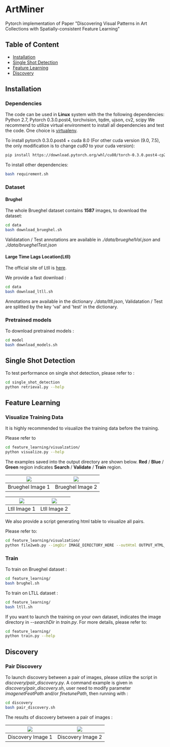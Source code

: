 # ArtMiner
Pytorch implementation of Paper "Discovering Visual Patterns in Art Collections with Spatially-consistent Feature Learning"

## Table of Content
* [Installation](#installation)
* [Single Shot Detection](#single-shot-detection)
* [Feature Learning](#feature-learning)
* [Discovery](#discovery)

## Installation

### Dependencies

The code can be used in **Linux** system with the the following dependencies: Python 2.7, Pytorch 0.3.0.post4, torchvision, tqdm, ujson, cv2, scipy
We recommend to utilize virtual environment to install all dependencies and test the code. One choice is [virtualenv](https://virtualenv.pypa.io/en/latest/). 

To install pytorch 0.3.0.post4 + cuda 8.0 (For other cuda version (9.0, 7.5), the only modification is to change *cu80* to your cuda version):
``` Bash
pip install https://download.pytorch.org/whl/cu80/torch-0.3.0.post4-cp27-cp27mu-linux_x86_64.whl
```

To install other dependencies:
``` Bash
bash requirement.sh
```



 
### Dataset

#### Brughel
The whole Brueghel dataset contains **1587** images, to download the dataset: 
``` Bash
cd data
bash download_brueghel.sh
```
Validatation / Test annotations are available in *./data/brueghelVal.json* and *./data/brueghelTest.json*

#### Large Time Lags Location(Ltll)

The official site of Ltll is [here](http://users.cecs.anu.edu.au/~basura/beeldcanon/).

We provide a fast download : 
``` Bash
cd data
bash download_ltll.sh
```
Annotations are available in the dictionary *./data/ltll.json*, Validatation / Test are splitted by the key 'val' and 'test' in the dictionary. 

### Pretrained models

To download pretrained models : 
``` Bash
cd model
bash download_models.sh
```


## Single Shot Detection

To test performance on single shot detection, please refer to : 
``` Bash
cd single_shot_detection
python retrieval.py --help
```

## Feature Learning

### Visualize Training Data
It is highly recommended to visualize the training data before the training. 

Please refer to 
``` Bash
cd feature_learning/visualzation/
python visualize.py --help
```
The examples saved into the output directory are shown below. <b>Red</b> / <b>Blue</b> / <b>Green</b> region indicates <b>Search</b> / <b>Validate</b> / <b>Train</b> region.

|![](https://github.com/XiSHEN0220/ArtMiner/blob/master/img/Brueghel_Rank1_1.jpg) | ![](https://github.com/XiSHEN0220/ArtMiner/blob/master/img/Brueghel_Rank1_2.jpg)|
|:---:|:---:|
| Brueghel Image 1 | Brueghel Image 2 |

|![](https://github.com/XiSHEN0220/ArtMiner/blob/master/img/Ltll_Rank1_1.jpg) | ![](https://github.com/XiSHEN0220/ArtMiner/blob/master/img/Ltll_Rank1_2.jpg)|
|:---:|:---:|
| Ltll Image 1 | Ltll Image 2 |


We also provide a script generating html table to visualize all pairs. 

Please refer to:
``` Bash
cd feature_learning/visualzation/
python file2web.py --imgDir IMAGE_DIRECTORY_HERE --outHtml OUTPUT_HTML_HERE
```
### Train
To train on Brueghel dataset : 
``` Bash
cd feature_learning/
bash brughel.sh
```
To train on LTLL dataset : 
``` Bash
cd feature_learning/
bash ltll.sh
```

If you want to launch the training on your own dataset, indicates the image directory in *--searchDir* in *train.py*.
For more details, please refer to:
``` Bash
cd feature_learning/
python train.py --help
```



## Discovery

### Pair Discovery 

To launch discovery between a pair of images, please utilize the script in *discovery/pair_discovery.py*. 
A command example is given in *discovery/pair_discovery.sh*, user need to modify parameter *imagenetFeatPath* and/or *finetunePath*, then running with :
``` Bash
cd discovery
bash pair_discovery.sh
```

The results of discovery between a pair of images : 

|![](https://github.com/XiSHEN0220/ArtMiner/blob/master/discovery/toto1.png) | ![](https://github.com/XiSHEN0220/ArtMiner/blob/master/discovery/toto2.png)|
|:---:|:---:|
| Discovery Image 1 | Discovery Image 2 |







